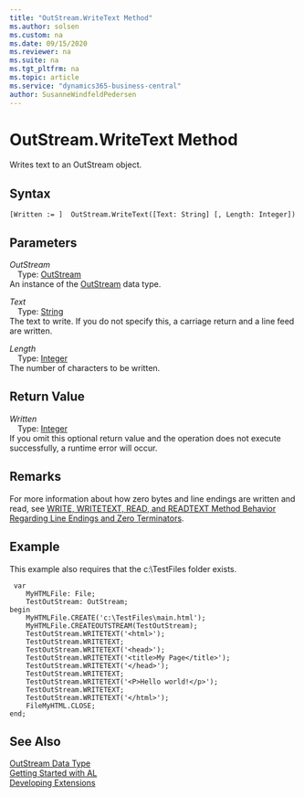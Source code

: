 ```yaml
---
title: "OutStream.WriteText Method"
ms.author: solsen
ms.custom: na
ms.date: 09/15/2020
ms.reviewer: na
ms.suite: na
ms.tgt_pltfrm: na
ms.topic: article
ms.service: "dynamics365-business-central"
author: SusanneWindfeldPedersen
---
```

[//]: # (START>DO_NOT_EDIT)
[//]: # (IMPORTANT:Do not edit any of the content between here and the END>DO_NOT_EDIT.)
[//]: # (Any modifications should be made in the .xml files in the ModernDev repo.)
# OutStream.WriteText Method
Writes text to an OutStream object.


## Syntax
```
[Written := ]  OutStream.WriteText([Text: String] [, Length: Integer])
```
## Parameters
*OutStream*  
&emsp;Type: [OutStream](outstream-data-type.md)  
An instance of the [OutStream](outstream-data-type.md) data type.  

*Text*  
&emsp;Type: [String](../string/string-data-type.md)  
The text to write. If you do not specify this, a carriage return and a line feed are written.
        
*Length*  
&emsp;Type: [Integer](../integer/integer-data-type.md)  
The number of characters to be written.  


## Return Value
*Written*  
&emsp;Type: [Integer](../integer/integer-data-type.md)  
 If you omit this optional return value and the operation does not execute successfully, a runtime error will occur.    


[//]: # (IMPORTANT: END>DO_NOT_EDIT)

## Remarks

For more information about how zero bytes and line endings are written and read, see [WRITE, WRITETEXT, READ, and READTEXT Method Behavior Regarding Line Endings and Zero Terminators](../../devenv-write-read-methods-line-break-behavior.md).
## Example  

 This example also requires that the c:\\TestFiles folder exists.  
  
```  
 var
    MyHTMLFile: File;
    TestOutStream: OutStream;
begin
    MyHTMLFile.CREATE('c:\TestFiles\main.html');  
    MyHTMLFile.CREATEOUTSTREAM(TestOutStream);  
    TestOutStream.WRITETEXT('<html>');  
    TestOutStream.WRITETEXT;  
    TestOutStream.WRITETEXT('<head>');  
    TestOutStream.WRITETEXT('<title>My Page</title>');  
    TestOutStream.WRITETEXT('</head>');  
    TestOutStream.WRITETEXT;  
    TestOutStream.WRITETEXT('<P>Hello world!</p>');  
    TestOutStream.WRITETEXT;  
    TestOutStream.WRITETEXT('</html>');  
    FileMyHTML.CLOSE;  
end;
```  
  
## See Also
[OutStream Data Type](outstream-data-type.md)  
[Getting Started with AL](../../devenv-get-started.md)  
[Developing Extensions](../../devenv-dev-overview.md)